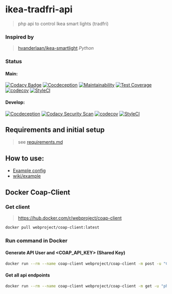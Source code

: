 # ikea-tradfri-api

> php api to control Ikea smart lights (tradfri)

### Inspired by

> [hvanderlaan/ikea-smartlight](https://github.com/hvanderlaan/ikea-smartlight) _Python_

### Status

#### Main:

[![Codacy Badge](https://api.codacy.com/project/badge/Grade/b317b3e9521740e59e7dff003a0cbd69)](https://app.codacy.com/app/Fahl-Design/ikea-tradfri-php?utm_source=github.com&utm_medium=referral&utm_content=WebProject-xyz/ikea-tradfri-php&utm_campaign=badger)
[![Cocdeception](https://github.com/WebProject-xyz/ikea-tradfri-php/actions/workflows/cocdeception.yml/badge.svg?branch=master&style=flat)](https://github.com/WebProject-xyz/ikea-tradfri-php/actions/workflows/cocdeception.yml)
[![Maintainability](https://api.codeclimate.com/v1/badges/c3a38c872794aa6a83c9/maintainability)](https://codeclimate.com/github/WebProject-xyz/ikea-tradfri-php/maintainability)
[![Test Coverage](https://api.codeclimate.com/v1/badges/c3a38c872794aa6a83c9/test_coverage)](https://codeclimate.com/github/WebProject-xyz/ikea-tradfri-php/test_coverage)
[![codecov](https://codecov.io/gh/WebProject-xyz/ikea-tradfri-php/branch/master/graph/badge.svg)](https://codecov.io/gh/WebProject-xyz/ikea-tradfri-php)
[![StyleCI](https://styleci.io/repos/115823629/shield?branch=master)](https://styleci.io/repos/115823629)

#### Develop:

[![Cocdeception](https://github.com/WebProject-xyz/ikea-tradfri-php/actions/workflows/cocdeception.yml/badge.svg?branch=develop)](https://github.com/WebProject-xyz/ikea-tradfri-php/actions/workflows/cocdeception.yml)
[![Codacy Security Scan](https://github.com/WebProject-xyz/ikea-tradfri-php/actions/workflows/codacy-analysis.yml/badge.svg)](https://github.com/WebProject-xyz/ikea-tradfri-php/actions/workflows/codacy-analysis.yml)
[![codecov](https://codecov.io/gh/WebProject-xyz/ikea-tradfri-php/branch/develop/graph/badge.svg)](https://codecov.io/gh/WebProject-xyz/ikea-tradfri-php)
[![StyleCI](https://styleci.io/repos/115823629/shield?branch=develop)](https://styleci.io/repos/115823629)

## Requirements and initial setup

> see [requirements.md](requirements.md)

## How to use:

- [Example config](wiki/example/init-dist.php)
- [wiki/example](wiki/example)

## Docker Coap-Client

### Get client

> <https://hub.docker.com/r/webproject/coap-client>

```bash
docker pull webproject/coap-client:latest
```

### Run command in Docker

#### Generate API User and <COAP_API_KEY> (Shared Key)

```bash
docker run --rm --name coap-client webproject/coap-client -m post -u "Client_identity" -k "<COAP_GATEWAY_SECRET>" -e '{"9090":"php-api-user"}' "coaps://<COAP_GATEWAY_IP>:5684/15011/9063""
```

#### Get all api endpoints

```bash
docker run --rm --name coap-client webproject/coap-client -m get -u "php-api-user"  -k "<COAP_API_KEY>" "coaps://<COAP_GATEWAY_IP>:5684/.well-known/core"
``` 
